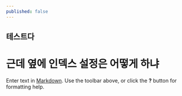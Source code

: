 ```yaml
---
published: false
---
```

## 테스트다 
# 근데 옆에 인덱스 설정은 어떻게 하냐


Enter text in [Markdown](http://daringfireball.net/projects/markdown/). Use the toolbar above, or click the **?** button for formatting help.
